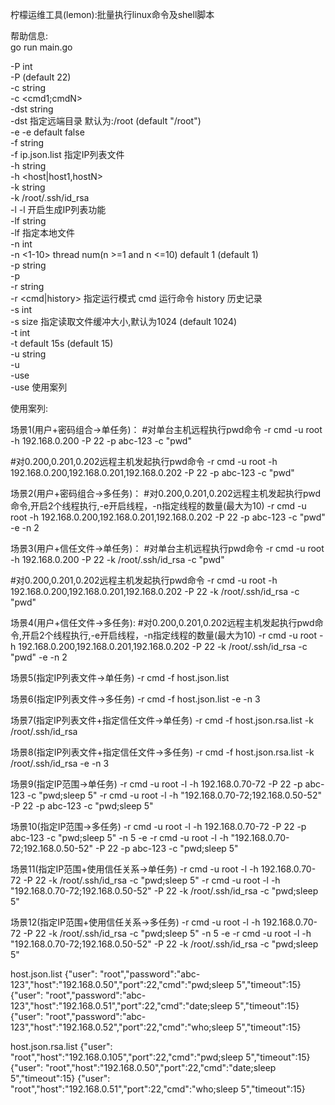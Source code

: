 柠檬运维工具(lemon):批量执行linux命令及shell脚本

帮助信息:<br>
go run main.go <br>

  -P int<br>
        -P <port> (default 22)<br>
  -c string<br>
        -c <cmd1;cmdN><br>
  -dst string<br>
        -dst 指定远端目录 默认为:/root (default "/root")<br>
  -e    -e default false<br>
  -f string<br>
        -f ip.json.list 指定IP列表文件<br>
  -h string<br>
        -h <host|host1,hostN><br>
  -k string<br>
        -k /root/.ssh/id_rsa<br>
  -l    -l 开启生成IP列表功能<br>
  -lf string<br>
        -lf 指定本地文件<br>
  -n int<br>
        -n <1-10> thread num(n >=1 and n <=10) default 1 (default 1)<br>
  -p string<br>
        -p <password><br>
  -r string<br>
        -r <cmd|history> 指定运行模式 cmd 运行命令 history 历史记录<br>
  -s int<br>
        -s size 指定读取文件缓冲大小,默认为1024 (default 1024)<br>
  -t int<br>
        -t <timeout> default 15s (default 15)<br>
  -u string<br>
        -u <username><br>
  -use<br>
        -use 使用案列<br>

使用案列:<br>

场景1(用户+密码组合->单任务)：
 #对单台主机远程执行pwd命令
 -r cmd -u root -h 192.168.0.200 -P 22 -p abc-123 -c "pwd"

 #对0.200,0.201,0.202远程主机发起执行pwd命令
 -r cmd -u root -h 192.168.0.200,192.168.0.201,192.168.0.202 -P 22 -p abc-123 -c "pwd"

 场景2(用户+密码组合->多任务)：
 #对0.200,0.201,0.202远程主机发起执行pwd命令,开启2个线程执行,-e开启线程，-n指定线程的数量(最大为10)
 -r cmd -u root -h 192.168.0.200,192.168.0.201,192.168.0.202 -P 22 -p abc-123 -c "pwd" -e -n 2


 场景3(用户+信任文件->单任务)：
 #对单台主机远程执行pwd命令
  -r cmd -u root -h 192.168.0.200 -P 22 -k /root/.ssh/id_rsa  -c "pwd"

  #对0.200,0.201,0.202远程主机发起执行pwd命令
  -r cmd -u root -h 192.168.0.200,192.168.0.201,192.168.0.202 -P 22 -k /root/.ssh/id_rsa -c "pwd"

 场景4(用户+信任文件->多任务):
 #对0.200,0.201,0.202远程主机发起执行pwd命令,开启2个线程执行,-e开启线程，-n指定线程的数量(最大为10)
 -r cmd -u root -h 192.168.0.200,192.168.0.201,192.168.0.202 -P 22 -k /root/.ssh/id_rsa -c "pwd" -e -n 2

 场景5(指定IP列表文件->单任务)
 -r cmd -f host.json.list

 场景6(指定IP列表文件->多任务)
 -r cmd -f host.json.list -e -n 3

 场景7(指定IP列表文件+指定信任文件->单任务)
 -r cmd -f host.json.rsa.list  -k /root/.ssh/id_rsa

 场景8(指定IP列表文件+指定信任文件->多任务)
 -r cmd -f host.json.rsa.list  -k /root/.ssh/id_rsa -e -n 3

 场景9(指定IP范围->单任务)
 -r cmd -u root -l -h 192.168.0.70-72  -P 22 -p abc-123 -c "pwd;sleep 5"
 -r cmd -u root -l -h "192.168.0.70-72;192.168.0.50-52"  -P 22 -p abc-123 -c "pwd;sleep 5"

 场景10(指定IP范围->多任务)
 -r cmd -u root -l -h 192.168.0.70-72  -P 22 -p abc-123 -c "pwd;sleep 5" -n 5 -e
 -r cmd -u root -l -h "192.168.0.70-72;192.168.0.50-52"  -P 22 -p abc-123 -c "pwd;sleep 5"

 场景11(指定IP范围+使用信任关系->单任务)
 -r cmd -u root -l -h 192.168.0.70-72 -P 22 -k /root/.ssh/id_rsa -c "pwd;sleep 5"
 -r cmd -u root -l -h "192.168.0.70-72;192.168.0.50-52"  -P 22 -k /root/.ssh/id_rsa -c "pwd;sleep 5"

 场景12(指定IP范围+使用信任关系->多任务)
 -r cmd -u root -l -h 192.168.0.70-72 -P 22 -k /root/.ssh/id_rsa -c "pwd;sleep 5" -n 5 -e
 -r cmd -u root -l -h "192.168.0.70-72;192.168.0.50-52" -P 22 -k /root/.ssh/id_rsa -c "pwd;sleep 5"

host.json.list
{"user": "root","password":"abc-123","host":"192.168.0.50","port":22,"cmd":"pwd;sleep 5","timeout":15}
{"user": "root","password":"abc-123","host":"192.168.0.51","port":22,"cmd":"date;sleep 5","timeout":15}
{"user": "root","password":"abc-123","host":"192.168.0.52","port":22,"cmd":"who;sleep 5","timeout":15}

host.json.rsa.list
{"user": "root","host":"192.168.0.105","port":22,"cmd":"pwd;sleep 5","timeout":15}
{"user": "root","host":"192.168.0.50","port":22,"cmd":"date;sleep 5","timeout":15}
{"user": "root","host":"192.168.0.51","port":22,"cmd":"who;sleep 5","timeout":15}



